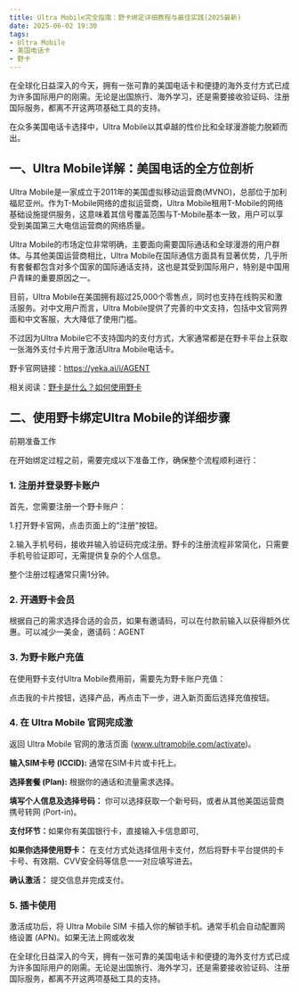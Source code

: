 ```yaml
---
title: Ultra Mobile完全指南：野卡绑定详细教程与最佳实践(2025最新)
date: 2025-06-02 19:30
tags:
- Ultra Mobile
- 美国电话卡
- 野卡
---
```


在全球化日益深入的今天，拥有一张可靠的美国电话卡和便捷的海外支付方式已成为许多国际用户的刚需。无论是出国旅行、海外学习，还是需要接收验证码、注册国际服务，都离不开这两项基础工具的支持。


在众多美国电话卡选择中，Ultra Mobile以其卓越的性价比和全球漫游能力脱颖而出。


## 一、Ultra Mobile详解：美国电话的全方位剖析

Ultra Mobile是一家成立于2011年的美国虚拟移动运营商(MVNO)，总部位于加利福尼亚州。作为T-Mobile网络的虚拟运营商，Ultra Mobile租用T-Mobile的网络基础设施提供服务，这意味着其信号覆盖范围与T-Mobile基本一致，用户可以享受到美国第三大电信运营商的网络质量。



Ultra Mobile的市场定位非常明确，主要面向需要国际通话和全球漫游的用户群体。与其他美国运营商相比，Ultra Mobile在国际通信方面具有显著优势，几乎所有套餐都包含对多个国家的国际通话支持，这也是其受到国际用户，特别是中国用户青睐的重要原因之一。



目前，Ultra Mobile在美国拥有超过25,000个零售点，同时也支持在线购买和激活服务。对中文用户而言，Ultra Mobile提供了完善的中文支持，包括中文官网界面和中文客服，大大降低了使用门槛。



不过因为Ultra Mobile它不支持国内的支付方式，大家通常都是在野卡平台上获取一张海外支付卡片用于激活Ultra Mobile电话卡。



野卡官网链接：https://yeka.ai/i/AGENT

相关阅读：[野卡是什么？如何使用野卡](https://www.fengshengyusheng.cn/%e6%9c%80%e6%96%b0%e9%87%8e%e5%8d%a1wildcard%e4%bd%bf%e7%94%a8%e6%8c%87%e5%8d%97%ef%bc%9a%e8%b6%85%e5%85%a8%e9%9d%a2%e4%bb%8b%e7%bb%8d/)



## 二、使用野卡绑定Ultra Mobile的详细步骤

前期准备工作

在开始绑定过程之前，需要完成以下准备工作，确保整个流程顺利进行：

### 1. 注册并登录野卡账户

首先，您需要注册一个野卡账户：

1.打开野卡官网，点击页面上的"注册"按钮。



2.输入手机号码，接收并输入验证码完成注册。野卡的注册流程非常简化，只需要手机号验证即可，无需提供复杂的个人信息。



整个注册过程通常只需1分钟。

### 2. 开通野卡会员

根据自己的需求选择合适的会员，如果有邀请码，可以在付款前输入以获得额外优惠。可以减少一美金，邀请码：AGENT



### 3. 为野卡账户充值

在使用野卡支付Ultra Mobile费用前，需要先为野卡账户充值：

点击我的卡片按钮，选择产品，再点击下一步，进入新页面后选择充值按钮。



### 4. **在 Ultra Mobile 官网完成激**

返回 Ultra Mobile 官网的激活页面 (www.ultramobile.com/activate)。

**输入SIM卡号 (ICCID):** 通常在SIM卡片或卡托上。

**选择套餐 (Plan):** 根据你的通话和流量需求选择。

**填写个人信息及选择号码：** 你可以选择获取一个新号码，或者从其他美国运营商携号转网 (Port-in)。

**支付环节：**&#x5982;果你有美国银行卡，直接输入卡信息即可,

**如果你选择使用野卡：** 在支付方式处选择信用卡支付，然后将野卡平台提供的卡卡号、有效期、CVV安全码等信息一一对应填写进去。

**确认激活：** 提交信息并完成支付。

### 5. **插卡使用**

激活成功后，将 Ultra Mobile SIM 卡插入你的解锁手机。通常手机会自动配置网络设置 (APN)。如果无法上网或收发

在全球化日益深入的今天，拥有一张可靠的美国电话卡和便捷的海外支付方式已成为许多国际用户的刚需。无论是出国旅行、海外学习，还是需要接收验证码、注册国际服务，都离不开这两项基础工具的支持。







##



